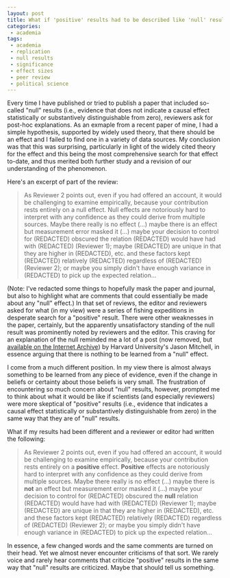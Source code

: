 ```yaml
---
layout: post
title: What if 'positive' results had to be described like 'null' results?
categories:
 - academia
tags:
 - academia
 - replication
 - null results
 - significance
 - effect sizes
 - peer review
 - political science
---
```


Every time I have published or tried to publish a paper that included so-called "null" results (i.e., evidence that does not indicate a causal effect statistically or substantively distinguishable from zero), reviewers ask for post-hoc explanations. As an exmaple from a recent paper of mine, I had a simple hypothesis, supported by widely used theory, that there should be an effect and I failed to find one in a variety of data sources. My conclusion was that this was surprising, particularly in light of the widely cited theory for the effect and this being the most comprehensive search for that effect to-date, and thus merited both further study and a revision of our understanding of the phenomenon.

Here's an excerpt of part of the review:

> As Reviewer 2 points out, even if you had offered an account, it would be challenging to examine empirically, because your contribution rests entirely on a null effect. Null effects are notoriously hard to interpret with any confidence as they could derive from multiple sources. Maybe there really is no effect (...) maybe there is an effect but measurement error masked it (...) maybe your decision to control for (REDACTED) obscured the relation (REDACTED) would have had with (REDACTED) (Reviewer 1); maybe (REDACTED) are unique in that they are higher in (REDACTED), etc. and these factors kept (REDACTED) relatively (REDACTED) regardless of (REDACTED) (Reviewer 2); or maybe you simply didn't have enough variance in (REDACTED) to pick up the expected relation...

(Note: I've redacted some things to hopefully mask the paper and journal, but also to highlight what are comments that could essentially be made about any "null" effect.) In that set of reviews, the editor and reviewers asked for what (in my view) were a series of fishing expeditions in desperate search for a "positive" result. There were other weaknesses in the paper, certainly, but the apparently unsatisfactory standing of the null result was prominently noted by reviewers and the editor. This craving for an explanation of the null reminded me a lot of a post (now removed, but [available on the Internet Archive](https://web.archive.org/web/20150604192510/http://wjh.harvard.edu/~jmitchel/writing/failed_science.htm)) by Harvard University's Jason Mitchell, in essence arguing that there is nothing to be learned from a "null" effect.

I come from a much different position. In my view there is almost always something to be learned from any piece of evidence, even if the change in beliefs or certainty about those beliefs is very small. The frustration of encountering so much concern about "null" results, however, prompted me to think about what it would be like if scientists (and especially reviewers) were more skeptical of "positive" results (i.e., evidence that indicates a causal effect statistically or substantively distinguishable from zero) in the same way that they are of "null" results.

What if my results had been different and a reviewer or editor had written the following:

> As Reviewer 2 points out, even if you had offered an account, it would be challenging to examine empirically, because your contribution rests entirely on a **positive** effect. **Positive** effects are notoriously hard to interpret with any confidence as they could derive from multiple sources. Maybe there really is no effect (...) maybe there is **not** an effect but measurement error masked it (...) maybe your decision to control for (REDACTED) obscured the **null** relation (REDACTED) would have had with (REDACTED) (Reviewer 1); maybe (REDACTED) are unique in that they are higher in (REDACTED), etc. and these factors kept (REDACTED) relatively (REDACTED) regardless of (REDACTED) (Reviewer 2); or maybe you simply didn't have enough variance in (REDACTED) to pick up the expected relation...

In essence, a few changed words and the same comments are turned on their head. Yet we almost never encounter criticisms of that sort. We rarely voice and rarely hear comments that criticize "positive" results in the same way that "null" results are criticized. Maybe that should tell us something.
